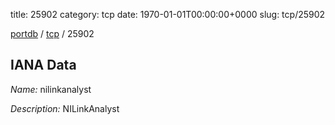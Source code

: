 title: 25902
category: tcp
date: 1970-01-01T00:00:00+0000
slug: tcp/25902

[portdb](/) / [tcp](/category/tcp.html) / 25902


## IANA Data

_Name:_ nilinkanalyst

_Description:_ NILinkAnalyst

